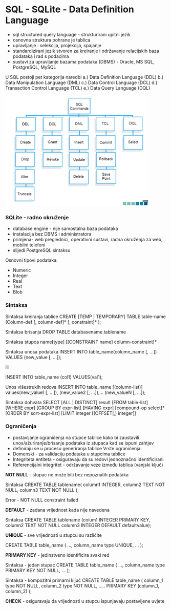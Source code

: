 # SQL - SQLite - Data Definition Language

- sql structured query language - strukturirani upitni jezik
- osnovna struktura pohrane je tablica
- upravljanje : selekcija, projekcija, spajanje
- standardizirani jezik stvoren za kreiranje i održavanje relacijskih baza podataka i rad s podacima
- sustavi za upravljanje bazama podataka (DBMS) - Oracle, MS SQL, PostgreSQL, MySQL


U SQL postoji pet kategorija naredbi
a.) Data Definition Language (DDL)
b.) Data Manipulation Language (DML)
c.) Data Control Language (DCL)
d.) Transaction Control Language (TCL)
e.) Data Query Language (DQL)


![naredbe](kategorije_naredbi.png)


### SQLite - radno okruženje
- database engine - nije samostalna baza podataka
- instalacija bez  DBMS i administratora
- primjena- web preglednici, operativni sustavi, radna okruženja za web, mobilni telefoni
- slijedi PostgreSQL sintaksu

Osnovni tipovi podataka:
- Numeric
- Integer
- Real
- Text
- Blob

### Sintaksa 

Sintaksa kreiranja tablice
CREATE [TEMP | TEMPORARY] TABLE table-name
(Column-def [, column-def]*
[, constraint]* );

Sintaksa brisanja
DROP TABLE databasename.tablename

Sintaksa stupca
name[type] [[CONSTRAINT name] column-constraint]*


Sintaksa unosa podataka
INSERT INTO table_name(column_name [, ...])
VALUES (new_value [, ...]);

ili

INSERT INTO table_name (col1) VALUES(val1);


Unos višestrukih redova
INSERT INTO table_name [(column-list)]
values(new_value1 [, ...]),
(new_value2 [, ...]),...
(new_valueN [, ...]);


Sintaksa dohvata
SELECT [ALL | DISTINCT] result [FROM table-list]
[WHERE expr]
[GROUP BY expr-list]
[HAVING expr]
[compound-op select]*
[ORDER BY sort-expr-list]
[LIMIT integer [(OFFSET|,) integer]]


### Ograničenja

- postavljanje ograničenja na stupce tablice kako bi zaustavili unos/ažuriranje/brisanje podataka iz stupaca kad se ispuni zahtjev
- definiraju se u procesu generiranja tablice
Vrste ograničenja: 
- Domenski - za validaciju podataka u stupcima tablice
- Integriteta entiteta - osiguravaju da su redovi jednoznačno identificirani
- Referencijalni integritet - održavanje veze između tablica (vanjski ključ)

**NOT NULL** - stupac ne može biti bez nepoznatih podataka

Sintaksa
CREATE TABLE tablename(
    column1 INTEGER,
    column2 TEXT NOT NULL,
    column3 TEXT NOT NULL
);

Error - NOT NULL constraint failed

**DEFAULT** - zadana vrijednost kada nije navedena

Sintaksa
CREATE TABLE tablename
(colum1 INTEGER PRIMARY KEY,
column2 TEXT NOT NULL
column3 INTEGER DEFAULT defaultvalue);

**UNIQUE** - sve vrijednosti u stupcu su različite

CREATE TABLE table_name (
...,
column_name type UNIQUE,
... );


**PRIMARY KEY** - jedinstveno identificira svaki red

Sintaksa - jedan stupac
CREATE TABLE table_name (
...,
column_name type PRIMARY KEY NOT NULL,
... );

Sintaksa - kompozitni primarni ključ
CREATE TABLE table_name (
column_1 type NOT NULL,
column_2 type NOT NULL,
…..
PRIMARY KEY (column_1, column_2)
);


**CHECK** - osiguravaju da vrijednosti u stupcu ispunjavaju postavljene uvjete


